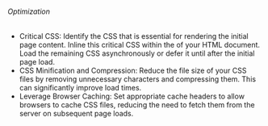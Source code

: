###### Optimization
- Critical CSS: Identify the CSS that is essential for rendering the initial page content. Inline this critical CSS within the <head> of your HTML document.
Load the remaining CSS asynchronously or defer it until after the initial page load.
- CSS Minification and Compression:
Reduce the file size of your CSS files by removing unnecessary characters and compressing them. This can significantly improve load times.   
- Leverage Browser Caching: Set appropriate cache headers to allow browsers to cache CSS files, reducing the need to fetch them from the server on subsequent page loads.